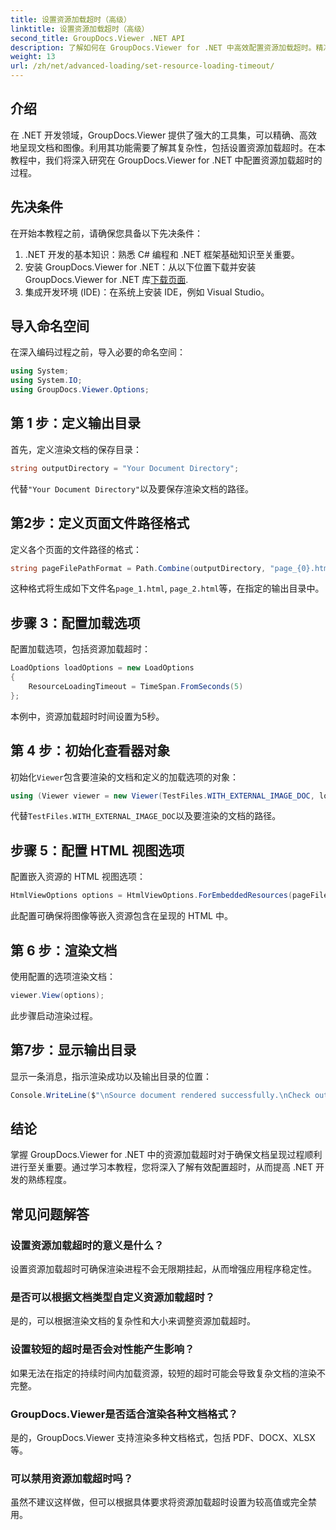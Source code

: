 ```yaml
---
title: 设置资源加载超时（高级）
linktitle: 设置资源加载超时（高级）
second_title: GroupDocs.Viewer .NET API
description: 了解如何在 GroupDocs.Viewer for .NET 中高效配置资源加载超时。精准稳定地掌握文档渲染。
weight: 13
url: /zh/net/advanced-loading/set-resource-loading-timeout/
---
```

## 介绍
在 .NET 开发领域，GroupDocs.Viewer 提供了强大的工具集，可以精确、高效地呈现文档和图像。利用其功能需要了解其复杂性，包括设置资源加载超时。在本教程中，我们将深入研究在 GroupDocs.Viewer for .NET 中配置资源加载超时的过程。
## 先决条件
在开始本教程之前，请确保您具备以下先决条件：
1. .NET 开发的基本知识：熟悉 C# 编程和 .NET 框架基础知识至关重要。
2. 安装 GroupDocs.Viewer for .NET：从以下位置下载并安装 GroupDocs.Viewer for .NET 库[下载页面](https://releases.groupdocs.com/viewer/net/).
3. 集成开发环境 (IDE)：在系统上安装 IDE，例如 Visual Studio。

## 导入命名空间
在深入编码过程之前，导入必要的命名空间：
```csharp
using System;
using System.IO;
using GroupDocs.Viewer.Options;
```

## 第 1 步：定义输出目录
首先，定义渲染文档的保存目录：
```csharp
string outputDirectory = "Your Document Directory";
```
代替`"Your Document Directory"`以及要保存渲染文档的路径。
## 第2步：定义页面文件路径格式
定义各个页面的文件路径的格式：
```csharp
string pageFilePathFormat = Path.Combine(outputDirectory, "page_{0}.html");
```
这种格式将生成如下文件名`page_1.html`, `page_2.html`等，在指定的输出目录中。
## 步骤 3：配置加载选项
配置加载选项，包括资源加载超时：
```csharp
LoadOptions loadOptions = new LoadOptions
{
    ResourceLoadingTimeout = TimeSpan.FromSeconds(5)
};
```
本例中，资源加载超时时间设置为5秒。
## 第 4 步：初始化查看器对象
初始化`Viewer`包含要渲染的文档和定义的加载选项的对象：
```csharp
using (Viewer viewer = new Viewer(TestFiles.WITH_EXTERNAL_IMAGE_DOC, loadOptions))
```
代替`TestFiles.WITH_EXTERNAL_IMAGE_DOC`以及要渲染的文档的路径。
## 步骤 5：配置 HTML 视图选项
配置嵌入资源的 HTML 视图选项：
```csharp
HtmlViewOptions options = HtmlViewOptions.ForEmbeddedResources(pageFilePathFormat);
```
此配置可确保将图像等嵌入资源包含在呈现的 HTML 中。
## 第 6 步：渲染文档
使用配置的选项渲染文档：
```csharp
viewer.View(options);
```
此步骤启动渲染过程。
## 第7步：显示输出目录
显示一条消息，指示渲染成功以及输出目录的位置：
```csharp
Console.WriteLine($"\nSource document rendered successfully.\nCheck output in {outputDirectory}.");
```

## 结论
掌握 GroupDocs.Viewer for .NET 中的资源加载超时对于确保文档呈现过程顺利进行至关重要。通过学习本教程，您将深入了解有效配置超时，从而提高 .NET 开发的熟练程度。
## 常见问题解答
### 设置资源加载超时的意义是什么？
设置资源加载超时可确保渲染进程不会无限期挂起，从而增强应用程序稳定性。
### 是否可以根据文档类型自定义资源加载超时？
是的，可以根据渲染文档的复杂性和大小来调整资源加载超时。
### 设置较短的超时是否会对性能产生影响？
如果无法在指定的持续时间内加载资源，较短的超时可能会导致复杂文档的渲染不完整。
### GroupDocs.Viewer是否适合渲染各种文档格式？
是的，GroupDocs.Viewer 支持渲染多种文档格式，包括 PDF、DOCX、XLSX 等。
### 可以禁用资源加载超时吗？
虽然不建议这样做，但可以根据具体要求将资源加载超时设置为较高值或完全禁用。